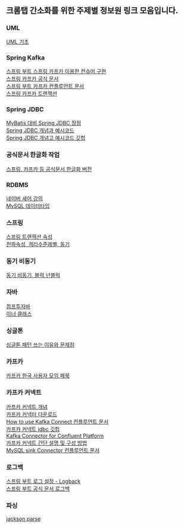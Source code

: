 ## 크롬탭 간소화를 위한 주제별 정보원 링크 모음입니다.

### UML
[UML 기초](https://velog.io/@hanblueblue/UML-UML-%EA%B8%B0%EC%B4%88)


### Spring Kafka
[스프링 부트 스프링 카프카 이용한 컨슈머 구현](https://hahahia.tistory.com/157)<br>
[스프링 카프카 공식 문서](https://docs.spring.io/spring-kafka/reference/html/#preface)<br>
[스프링 부트 카프카 컨플루언트 문서](https://www.confluent.io/blog/apache-kafka-spring-boot-application/)<br>
[스프링 카프카 트랜잭션](https://gunju-ko.github.io/kafka/spring-kafka/2018/03/31/Spring-KafkaTransaction.html)<br>

### Spring JDBC
[MyBatis 대비 Spring JDBC 장점](https://github.com/benelog/spring-jdbc-tips/blob/master/framework-compare.md)<br>
[Spring JDBC 개념과 예시코드](https://tech.junhabaek.net/infra-layer-with-spring-spring-jdbc-%EA%B0%9C%EB%85%90%EA%B3%BC-%EC%98%88%EC%8B%9C-%EC%BD%94%EB%93%9C-1c3f4e3ccb63#79fc)<br>
[Spring JDBC 개념고 예시코드 깃헙](https://github.com/Junh-b/spring-jdbc-example/blob/main/src/test/java/net/junhabaek/springjdbcexample/SpringJdbcExampleApplicationTests.java)<br>


### 공식문서 한글화 작업
[스프링, 카프카 등 공식문서 한글화 버전](https://godekdls.github.io/)<br>


### RDBMS
[네이버 셰어 강의](https://share.navercorp.com/de-1/lecture/313190/)<br>
[MySQL 데이터타입](https://blog.martinwork.co.kr/mysql/2020/01/17/mysql-data-type.html)<br>

### 스프링
[스프링 트랜잭션 속성](https://kjhdailygood.tistory.com/18)<br>
[전파속성, 격리수준레벨, 동기](https://developyo.tistory.com/250)<br>

### 동기 비동기
[동기 비동기, 블럭 넌블럭](https://musma.github.io/2019/04/17/blocking-and-synchronous.html)<br>

### 자바
[점프투자바](https://wikidocs.net/229)<br>
[이너 클래스](https://tworab.tistory.com/49)

### 싱글톤
[싱글톤 패턴 쓰는 이유와 문제점](https://jeong-pro.tistory.com/86)<br>

### 카프카
[카프카 한국 사용자 모임 페북](https://www.facebook.com/groups/kafka.kru)<br>

### 카프카 커넥트
[카프카 커넥트 개념](https://docs.confluent.io/platform/6.2.0/connect/concepts.html)<br>
[카프카 커넥터 다운로드](https://www.confluent.io/product/connectors/?_ga=2.133395854.1435616601.1630313624-172202885.1628954024&_gac=1.205179556.1629343281.EAIaIQobChMImL2_0pC88gIVbgaICR3DtAjdEAAYASAAEgKrMfD_BwE)<br>
[How to use Kafka Connect 컨플루언트 문서](https://docs.confluent.io/home/connect/userguide.html#connect-installing-plugins)<br>
[카프카 커넥트 jdbc 깃헙](https://github.com/confluentinc/kafka-connect-jdbc)<br>
[Kafka Connector for Confluent Platform](https://docs.confluent.io/kafka-connect-jdbc/current/index.html)<br>
[카프카 커넥트 간단 설명 및 구성 방법](https://always-kimkim.tistory.com/entry/kafka101-connect)<br>
[MySQL sink Connector 컨플루언트 문서](https://docs.confluent.io/cloud/current/connectors/cc-mysql-sink.html)<br>

### 로그백
[스프링 부트 로그 설정 - Logback](https://goddaehee.tistory.com/206)<br>
[스프링 부트 공식 문서 로그백](https://docs.spring.io/spring-boot/docs/current/reference/html/features.html#features.logging)<br>

### 파싱
[jackson parse](https://stackabuse.com/how-to-convert-json-object-to-java-object-with-jackson/)


